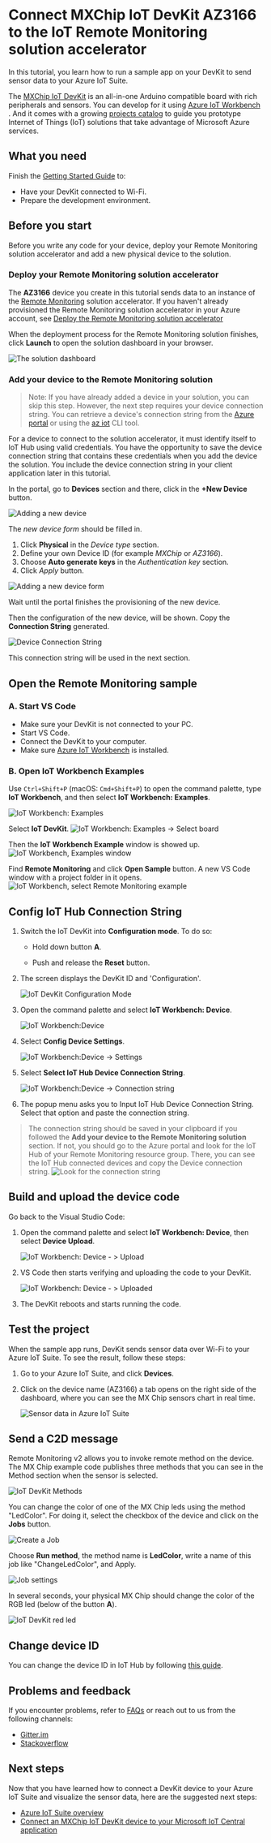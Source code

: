 # Connect MXChip IoT DevKit AZ3166 to the IoT Remote Monitoring solution accelerator

In this tutorial, you learn how to run a sample app on your DevKit to send sensor data to your Azure IoT Suite.

The [MXChip IoT DevKit](https://aka.ms/iot-devkit) is an all-in-one Arduino compatible board with rich peripherals and sensors. You can develop for it using [Azure IoT Workbench ](https://aka.ms/azure-iot-workbench). And it comes with a growing [projects catalog](https://microsoft.github.io/azure-iot-developer-kit/docs/projects/) to guide you prototype Internet of Things (IoT) solutions that take advantage of Microsoft Azure services.


## What you need

Finish the [Getting Started Guide](https://docs.microsoft.com/azure/iot-hub/iot-hub-arduino-iot-devkit-az3166-get-started) to:

* Have your DevKit connected to Wi-Fi.
* Prepare the development environment.

## Before you start

Before you write any code for your device, deploy your Remote Monitoring solution accelerator and add a new physical device to the solution.

### Deploy your Remote Monitoring solution accelerator

The **AZ3166** device you create in this tutorial sends data to an instance of the [Remote Monitoring](https://docs.microsoft.com/en-us/azure/iot-accelerators/iot-accelerators-remote-monitoring-explore) solution accelerator. If you haven't already provisioned the Remote Monitoring solution accelerator in your Azure account, see [Deploy the Remote Monitoring solution accelerator](https://docs.microsoft.com/en-us/azure/iot-accelerators/iot-accelerators-remote-monitoring-deploy)

When the deployment process for the Remote Monitoring solution finishes, click **Launch** to open the solution dashboard in your browser.

![The solution dashboard](media/iot-devkit-remote-monitoring/azure-iot-suite-dashboard-info.png)

### Add your device to the Remote Monitoring solution

> Note: If you have already added a device in your solution, you can skip this step. However, the next step requires your device connection string. You can retrieve a device's connection string from the [Azure portal](https://portal.azure.com) or using the [az iot](https://docs.microsoft.com/cli/azure/iot?view=azure-cli-latest) CLI tool.

For a device to connect to the solution accelerator, it must identify itself to IoT Hub using valid credentials. You have the opportunity to save the device connection string that contains these credentials when you add the device the solution. You include the device connection string in your client application later in this tutorial.

In the portal, go to **Devices** section and there, click in the  **+New Device** button. 

![Adding a new device](media/iot-devkit-remote-monitoring/azure-iot-suite-add-device.png)

The *new device form* should be filled in.
1. Click **Physical** in the *Device type* section.
2. Define your own Device ID (for example *MXChip* or *AZ3166*).
3. Choose **Auto generate keys** in the *Authentication key* section.
4. Click *Apply* button.

![Adding a new device form](media/iot-devkit-remote-monitoring/azure-iot-suite-add-new-device-form.png)

Wait until the portal finishes the provisioning of the new device.


Then the configuration of the new device, will be shown.
Copy the **Connection String** generated.

![Device Connection String](media/iot-devkit-remote-monitoring/azure-iot-suite-new-device-connstring.png)


This connection string will be used in the next section.

## Open the Remote Monitoring sample

### A. Start VS Code

* Make sure your DevKit is not connected to your PC.
* Start VS Code.
* Connect the DevKit to your computer.
* Make sure [Azure IoT Workbench](https://marketplace.visualstudio.com/items?itemName=vsciot-vscode.vscode-iot-workbench) is installed.

### B. Open IoT Workbench Examples

Use `Ctrl+Shift+P` (macOS: `Cmd+Shift+P`) to open the command palette, type **IoT Workbench**, and then select **IoT Workbench: Examples**.

![IoT Workbench: Examples](media/iot-workbench-examples-cmd.png)

Select **IoT DevKit**.
![IoT Workbench: Examples -> Select board](media/iot-workbench-examples-board.png)

Then the **IoT Workbench Example** window is showed up.
![IoT Workbench, Examples window](media/iot-workbench-examples.png)

Find **Remote Monitoring** and click **Open Sample** button. A new VS Code window with a project folder in it opens.
![IoT Workbench, select Remote Monitoring example](media/iot-devkit-remote-monitoring/iot-workbench-example.png)

## Config IoT Hub Connection String

1. Switch the IoT DevKit into **Configuration mode**. To do so: 

   - Hold down button **A**.

   - Push and release the **Reset** button. 

2. The screen displays the DevKit ID and 'Configuration'.

   ![IoT DevKit Configuration Mode](media/devkit-configuration-mode.png) 

3. Open the command palette and select **IoT Workbench: Device**.

   ![IoT Workbench:Device](media/iot-devkit-remote-monitoring/iot-workbench-device.png)         

4. Select **Config Device Settings**.       

   ![IoT Workbench:Device -> Settings](media/iot-devkit-remote-monitoring/iot-workbench-device-settings.png) 

5. Select **Select IoT Hub Device Connection String**. 

   ![IoT Workbench:Device -> Connection string](media/iot-devkit-remote-monitoring/iot-workbench-device-string.png) 

6. The popup menu asks you to Input IoT Hub Device Connection String. Select that option and paste the connection string.

  > The connection string should be saved in your clipboard if you followed the **Add your device to the Remote Monitoring solution** section. If not, you should go to the Azure portal and look for the IoT Hub of your Remote Monitoring resource group. There, you can see the IoT Hub connected devices and copy the Device connection string. 
  > ![Look for the connection string](media/iot-devkit-remote-monitoring/azure-iot-suite-connection-string-of-a-device.png)

## Build and upload the device code

Go back to the Visual Studio Code: 

1. Open the command palette and select **IoT Workbench: Device**, then select **Device Upload**. 

   ![IoT Workbench: Device - > Upload](media/iot-devkit-remote-monitoring/iot-workbench-device-upload.png)

2. VS Code then starts verifying and uploading the code to your DevKit.

   ![IoT Workbench: Device - > Uploaded](media/iot-devkit-remote-monitoring/iot-workbench-device-uploaded.png)

3. The DevKit reboots and starts running the code.

## Test the project

When the sample app runs, DevKit sends sensor data over Wi-Fi to your Azure IoT Suite. To see the result, follow these steps:

1. Go to your Azure IoT Suite, and click **Devices**.

2. Click on the device name (AZ3166) a tab opens on the right side of the dashboard, where you can see the MX Chip sensors chart in real time.

   ![Sensor data in Azure IoT Suite](media/iot-devkit-remote-monitoring/azure-iot-suite-dashboard.png)

## Send a C2D message
Remote Monitoring v2 allows you to invoke remote method on the device.
The MX Chip example code publishes three methods that you can see in the Method section when the sensor is selected.

![IoT DevKit Methods](media/iot-devkit-remote-monitoring/azure-iot-suite-methods.png)

You can change the color of one of the MX Chip leds using the method "LedColor". For doing it, select the checkbox of the device and click on the **Jobs** button. 

![Create a Job](media/iot-devkit-remote-monitoring/azure-iot-suite-job.png)

Choose **Run method**, the method name is **LedColor**, write a name of this job like "ChangeLedColor", and Apply.

![Job settings](media/iot-devkit-remote-monitoring/iot-suite-change-color.png)

In several seconds, your physical MX Chip should change the color of the RGB led (below of the button **A**).

![IoT DevKit red led](media/iot-devkit-remote-monitoring/azure-iot-suite-devkit-led.png)


## Change device ID

You can change the device ID in IoT Hub by following [this guide](https://microsoft.github.io/azure-iot-developer-kit/docs/customize-device-id/).


## Problems and feedback

If you encounter problems, refer to [FAQs](https://microsoft.github.io/azure-iot-developer-kit/docs/faq/) or reach out to us from the following channels:

* [Gitter.im](http://gitter.im/Microsoft/azure-iot-developer-kit)
* [Stackoverflow](https://stackoverflow.com/questions/tagged/iot-devkit)

## Next steps

Now that you have learned how to connect a DevKit device to your Azure IoT Suite and visualize the sensor data, here are the suggested next steps:

* [Azure IoT Suite overview](https://docs.microsoft.com/azure/iot-suite/)
* [Connect an MXChip IoT DevKit device to your Microsoft IoT Central application](https://docs.microsoft.com/en-us/microsoft-iot-central/howto-connect-devkit)